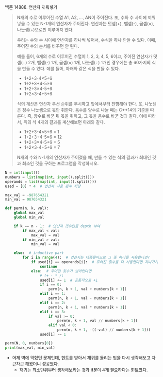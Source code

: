 백준 14888. 연산자 끼워넣기

> N개의 수로 이루어진 수열 A1, A2, ..., AN이 주어진다. 또, 수와 수 사이에 끼워넣을 수 있는 N-1개의 연산자가 주어진다. 연산자는 덧셈(+), 뺄셈(-), 곱셈(×), 나눗셈(÷)으로만 이루어져 있다.
>
> 우리는 수와 수 사이에 연산자를 하나씩 넣어서, 수식을 하나 만들 수 있다. 이때, 주어진 수의 순서를 바꾸면 안 된다.
>
> 예를 들어, 6개의 수로 이루어진 수열이 1, 2, 3, 4, 5, 6이고, 주어진 연산자가 덧셈(+) 2개, 뺄셈(-) 1개, 곱셈(×) 1개, 나눗셈(÷) 1개인 경우에는 총 60가지의 식을 만들 수 있다. 예를 들어, 아래와 같은 식을 만들 수 있다.
>
> - 1+2+3-4×5÷6
> - 1÷2+3+4-5×6
> - 1+2÷3×4-5+6
> - 1÷2×3-4+5+6
>
> 식의 계산은 연산자 우선 순위를 무시하고 앞에서부터 진행해야 한다. 또, 나눗셈은 정수 나눗셈으로 몫만 취한다. 음수를 양수로 나눌 때는 C++14의 기준을 따른다. 즉, 양수로 바꾼 뒤 몫을 취하고, 그 몫을 음수로 바꾼 것과 같다. 이에 따라서, 위의 식 4개의 결과를 계산해보면 아래와 같다.
>
> - 1+2+3-4×5÷6 = 1
> - 1÷2+3+4-5×6 = 12
> - 1+2÷3×4-5+6 = 5
> - 1÷2×3-4+5+6 = 7
>
> N개의 수와 N-1개의 연산자가 주어졌을 때, 만들 수 있는 식의 결과가 최대인 것과 최소인 것을 구하는 프로그램을 작성하시오.

```python
N = int(input())
numbers = list(map(int, input().split()))
operands = list(map(int, input().split()))
used = [0] * 4  # 연산자 사용 횟수 저장

max_val = -987654321
min_val = 987654321

def perm(n, k, val):
    global max_val
    global min_val

    if k == n - 1:  # 연산자 갯수만큼 depth 부여
        if max_val < val:
            max_val = val
        if min_val > val:
            min_val = val

    else:  # inductive part
        for i in range(4):  # 연산자는 네종류이므로 그 중 하나를 사용한다면?
            if used[i] == operands[i]:  # 주어진 횟수를 다 사용했다면 지나가기
                continue
            else:  # 주어진 횟수가 남아있다면
                # (+ - * /)
                used[i] += 1  # 공통적으로 +1
                if i == 0:
                    perm(n, k + 1, val + numbers[k + 1])
                elif i == 1:
                    perm(n, k + 1, val - numbers[k + 1])
                elif i == 2:
                    perm(n, k + 1, val * numbers[k + 1])
                elif i == 3:
                    if val >= 0:
                        perm(n, k + 1, val // numbers[k + 1])
                    elif val < 0:
                        perm(n, k + 1, -((-val) // numbers[k + 1]))
                used[i] -= 1

perm(N, 0, numbers[0])
print(max_val, min_val)
```

- 어제 벽에 막혔던 문제인데, 힌트를 받아서 재귀를 돌리는 법을 다시 생각해보고 차근차근 해봤더니 성공했다.
  - 재귀는 최소단위부터 생각해보라는 것과 if문이 4개 필요하다는 힌트였다.

